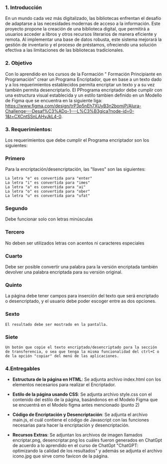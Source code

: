 ### 1. Introducción

En un mundo cada vez más digitalizado, las bibliotecas enfrentan el desafío de adaptarse a las necesidades modernas de acceso a la información. Este proyecto propone la creación de una biblioteca digital, que permitirá a usuarios acceder a libros y otros recursos literarios de manera eficiente y remota. Al implementar una base de datos robusta, este sistema mejorará la gestión de inventario y el proceso de préstamos, ofreciendo una solución efectiva a las limitaciones de las bibliotecas tradicionales.

### 2. Objetivo

Con lo aprendido en los cursos de la Formación " Formación Principiante en Programación" crear un Programa Encriptador, que en base a un texto dado y a los requerimientos establecidos permita encriptar un texto y a su vez tambíén permita desencriptarlo. El PPrograma encriptador debe cumplir con una estructura visual establecida y un estilo tambien definido en un Modello de Figma que se encuentra en la siguiente liga: https://www.figma.com/design/trP3p5nEh7XUyB3n2bomjP/Alura-Challenge---Desaf%C3%ADo-1---L%C3%B3gica?node-id=0-1&t=CXCntSSnLAHyJkL4-0.

### 3. Requerimientos:
Los requerimientos que debe cumplir el Programa encriptador son los siguientes:

  ### Primero
  Para la encriptación/desencriptación, las "llaves" son las siguientes:

    La letra "e" es convertida para "enter"
    La letra "i" es convertida para "imes"
    La letra "a" es convertida para "ai"
    La letra "o" es convertida para "ober"
    La letra "u" es convertida para "ufat"
  ### Segundo
  Debe funcionar solo con letras minúsculas
  ### Tercero
  No deben ser utilizados letras con acentos ni caracteres especiales
  ### Cuarto
  Debe ser posible convertir una palabra para la versión encriptada también devolver una palabra encriptada para su versión original.
  ### Quinto
  La página debe tener campos para inserción del texto que será encriptado o desencriptado, y el usuario debe poder escoger entre as dos opciones.
  ### Sexto
    El resultado debe ser mostrado en la pantalla.
  ### Siete
    Un botón que copie el texto encriptado/desencriptado para la sección de transferencia, o sea que tenga la misma funcionalidad del ctrl+C o de la opción "copiar" del menú de las aplicaciones.


### 4.Entregables
<!-- Archivos anexos en el Projecto -->
- **Estructura de la página en HTML**: Se adjunta archivo index.html con los elementos necesarios para realizar el Encriptador.

- **Estilo de la página usando CSS**: Se adjunta archivo style.css con el contenido del estilo de la página, basándonos en el Modelo Figma que se encuentrá en el Modelo figma antes mencionado (punto 2)

- **Código de Encriptación y Desencriptación**: Se adjunta el archivo main.js, el cuál contiene el código de Javascript con las funciones necesarias para hacer la encriptación y desencriptación.

- **Recursos Extras**: Se adjuntan los archivos de imagen llamados encriptar.png, desencriptar.png los cuáles fueron generados en ChatGpt de acuerdo a lo aprendido en el curso de ChatGpt "ChatGPT: optimizando la calidad de los resultados" y además se adjunta el archivo icono.jpg que sirve como favicon de la página.

